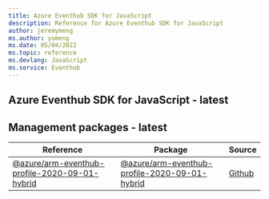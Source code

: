 ```yaml
---
title: Azure Eventhub SDK for JavaScript
description: Reference for Azure Eventhub SDK for JavaScript
author: jeremymeng
ms.author: yumeng
ms.date: 05/04/2022
ms.topic: reference
ms.devlang: JavaScript
ms.service: Eventhub
---
```

## Azure Eventhub SDK for JavaScript - latest
## Management packages - latest
| Reference | Package | Source |
|---|---|---|
|[@azure/arm-eventhub-profile-2020-09-01-hybrid](javascript/api/overview/azure/arm-eventhub-profile-2020-09-01-hybrid-readme)|[@azure/arm-eventhub-profile-2020-09-01-hybrid](https://www.npmjs.com/package/@azure/arm-eventhub-profile-2020-09-01-hybrid)|[Github](https://github.com/Azure/azure-sdk-for-js/blob/main/sdk/eventhub/arm-eventhub-profile-2020-09-01-hybrid)|

